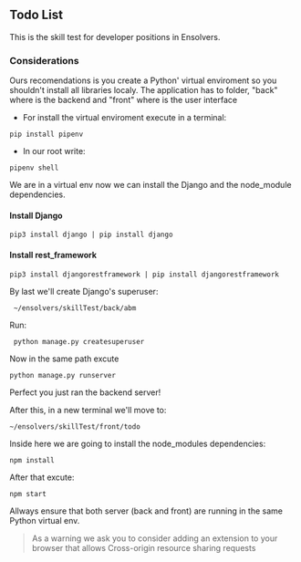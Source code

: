 ## Todo List

This is the skill test for developer positions in Ensolvers.

### Considerations

Ours recomendations is you create a Python' virtual enviroment so you shouldn't install all libraries localy. The application has to folder, "back" where is the backend and "front" where is the user interface

- For install the virtual enviroment execute in a terminal:

```
pip install pipenv
```

- In our root write:

```
pipenv shell
```

We are in a virtual env now we can install the Django and the node_module dependencies.

#### Install Django

```
pip3 install django | pip install django
```

#### Install rest_framework

```
pip3 install djangorestframework | pip install djangorestframework
```



By last we'll create Django's superuser: 

```
 ~/ensolvers/skillTest/back/abm
```

Run:

```
 python manage.py createsuperuser
```


Now in the same path excute


```
python manage.py runserver
```

Perfect you just ran the backend server!



After this, in a new terminal we'll move to:

```
~/ensolvers/skillTest/front/todo
```

Inside here we are going to install the node_modules dependencies:

```
npm install
```

After that excute:

```
npm start
```

Allways ensure that both server (back and front) are running in the same Python virtual env.

> As a warning we ask you to consider adding an extension to your browser that allows Cross-origin resource sharing requests
